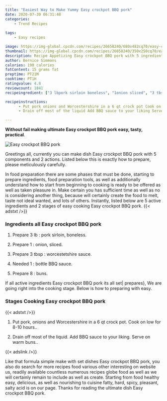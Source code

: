 ```yaml
---
title: "Easiest Way to Make Yummy Easy crockpot BBQ pork"
date: 2020-07-30 06:31:48
categories:
    - Trend Recipes
    
tags:
    - Easy recipes

image: https://img-global.cpcdn.com/recipes/26658240/680x482cq70/easy-crockpot-bbq-pork-recipe-main-photo.jpg
thumbnail: https://img-global.cpcdn.com/recipes/26658240/350x250cq70/easy-crockpot-bbq-pork-recipe-main-photo.jpg
description: Recipe Appetizing Easy crockpot BBQ pork with 5 ingredients and 2 stages of easy cooking.
author: Bernice Simmons
calories: 190 calories
fatContent: 15 grams fat
preptime: PT21M
cooktime: PT1H
ratingvalue: 4.8
reviewcount: 1841
recipeingredient: ["3 lbpork sirloin boneless", "1onion sliced", "3 tbspworcestetshire sauce", "1bottle BBQ sauce", "8buns"]

recipeinstructions: 
      - Put pork onions and Worcestershire in a 6 qt crock pot Cook on low for 810 hours 
      - Drain off most of the liquid Add BBQ sauce to your liking Serve on warm buns

---
```




**Without fail making ultimate Easy crockpot BBQ pork easy, tasty, practical**. 


![Easy crockpot BBQ pork](https://img-global.cpcdn.com/recipes/26658240/680x482cq70/easy-crockpot-bbq-pork-recipe-main-photo.jpg "Easy crockpot BBQ pork")




Greetings all, currently you can make dish Easy crockpot BBQ pork with 5 components and 2 actions. Listed below this is exactly how to prepare, please meticulously carefully.

In food preparation there are some phases that must be done, starting to prepare ingredients, food preparation tools, as well as additionally understand how to start from beginning to cooking is ready to be offered as well as taken pleasure in. Make certain you has sufficient time as well as no is considering another thing, because will certainly create the food to melt, taste not ideal wanted, and lots of others. Instantly, listed below are 5 active ingredients and 2 stages of easy cooking Easy crockpot BBQ pork.
{{< adstxt />}}

### Ingredients all Easy crockpot BBQ pork


1. Prepare 3 lb : pork sirloin, boneless.

1. Prepare 1 : onion, sliced.

1. Prepare 3 tbsp : worcestetshire sauce.

1. Needed 1 : bottle BBQ sauce.

1. Prepare 8 : buns.



If all active ingredients Easy crockpot BBQ pork its all set| prepares}, We are going right into the cooking stage. Below is how to preparing with easy.

### Stages Cooking Easy crockpot BBQ pork

{{< adstxt />}}


1. Put pork, onions and Worcestershire in a 6 qt crock pot. Cook on low for 8-10 hours..



1. Drain off most of the liquid. Add BBQ sauce to your liking. Serve on warm buns..





{{< adslink />}}

Like that formula simple make with set dishes Easy crockpot BBQ pork, you also do search for more recipes food various other interesting on website us, readily available countless numerous recipes globe food as well as we will certainly remain to include as well as create. Starting from food healthy easy, delicious, as well as nourishing to cuisine fatty, hard, spicy, pleasant, salty acid is on our page. Thanks for reading the ultimate dish Easy crockpot BBQ pork.
